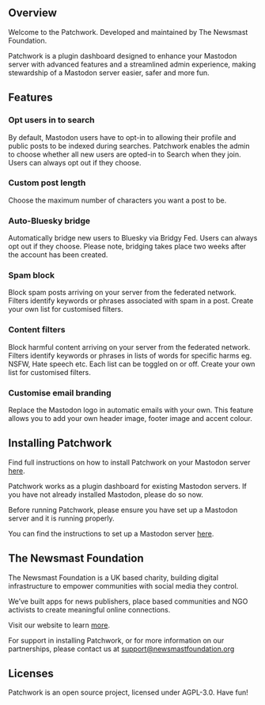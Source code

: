 ## Overview

Welcome to the Patchwork. Developed and maintained by The Newsmast Foundation.

Patchwork is a plugin dashboard designed to enhance your Mastodon server with advanced features and a streamlined admin experience, making stewardship of a Mastodon server easier, safer and more fun.



## Features

### Opt users in to search 

By default, Mastodon users have to opt-in to allowing their profile and public posts to be indexed during searches. Patchwork enables the admin to choose whether all new users are opted-in to Search when they join. Users can always opt out if they choose.
### Custom post length

Choose the maximum number of characters you want a post to be.
### Auto-Bluesky bridge

Automatically bridge new users to Bluesky via Bridgy Fed. Users can always opt out if they choose. Please note, bridging takes place two weeks after the account has been created.
### Spam block

Block spam posts arriving on your server from the federated network. Filters identify keywords or phrases associated with spam in a post. Create your own list for customised filters.
### Content filters

Block harmful content arriving on your server from the federated network. Filters identify keywords or phrases in lists of words for specific harms eg. NSFW, Hate speech etc. Each list can be toggled on or off. Create your own list for customised filters.
### Customise email branding

Replace the Mastodon logo in automatic emails with your own. This feature allows you to add your own header image, footer image and accent colour.



## Installing Patchwork

Find full instructions on how to install Patchwork on your Mastodon server [here](https://github.com/patchwork-hub/patchwork_dashboard/wiki/Installation-guide).

Patchwork works as a plugin dashboard for existing Mastodon servers. If you have not already installed Mastodon, please do so now.

Before running Patchwork, please ensure you have set up a Mastodon server and it is running properly.

You can find the instructions to set up a Mastodon server [here](https://docs.joinmastodon.org/admin/install/).



## The Newsmast Foundation

The Newsmast Foundation is a UK based charity, building digital infrastructure to empower communities with social media they control.

We’ve built apps for news publishers, place based communities and NGO activists to create meaningful online connections.

Visit our website to learn [more](https://www.newsmastfoundation.org/).

For support in installing Patchwork, or for more information on our partnerships, please contact us at support@newsmastfoundation.org



## Licenses

Patchwork is an open source project, licensed under AGPL-3.0. Have fun!



